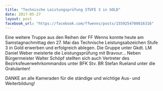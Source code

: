```yaml
---
title: "Technische Leistungsprüfung STUFE 3 in GOLD"
date: 2017-05-27
layout: post
facebook_url: "https://facebook.com/ffwenns/posts/1559254700816316"
---
```


Eine weitere Truppe aus den Reihen der FF Wenns konnte heute am Samstagnachmittag den 27. Mai das Technische Leistungsabzeichen Stufe 3 in Gold erwerben und erfolgreich ablegen. Die Gruppe unter Gkdt. LM Daniel Weber meisterte die Leistungsprüfung mit Bravour... Neben Bürgermeister Walter Schöpf stellten sich auch Vertreter des Bezirksfeuerwehrkommandos unter BFK Stv. BR Stefan Rueland unter die Gratulanten!

DANKE an alle Kameraden für die ständige und wichtige Aus- und Weiterbildung!